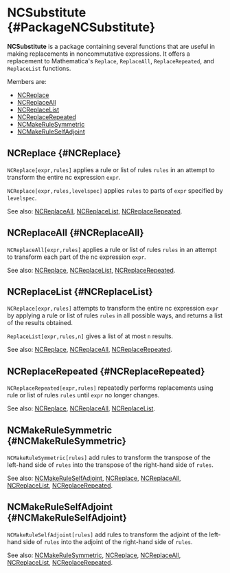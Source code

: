 # NCSubstitute {#PackageNCSubstitute}

**NCSubstitute** is a package containing several functions that are useful in making replacements in noncommutative expressions. It offers a replacement to Mathematica's `Replace`, `ReplaceAll`, `ReplaceRepeated`, and `ReplaceList` functions.

Members are:

* [NCReplace](#NCReplace)
* [NCReplaceAll](#NCReplaceAll)
* [NCReplaceList](#NCReplaceList)
* [NCReplaceRepeated](#NCReplaceRepeated)
* [NCMakeRuleSymmetric](#NCMakeRuleSymmetric)
* [NCMakeRuleSelfAdjoint](#NCMakeRuleSelfAdjoint)

## NCReplace {#NCReplace}

`NCReplace[expr,rules]` applies a rule or list of rules `rules` in an attempt to transform the entire nc expression `expr`.

`NCReplace[expr,rules,levelspec]`	 applies `rules` to parts of `expr` specified by `levelspec`. 

See also:
[NCReplaceAll](#NCReplaceAll), [NCReplaceList](#NCReplaceList), [NCReplaceRepeated](#NCReplaceRepeated).

## NCReplaceAll {#NCReplaceAll}

`NCReplaceAll[expr,rules]` applies a rule or list of rules `rules` in an attempt to transform each part of the nc expression `expr`.

See also:
[NCReplace](#NCReplace), [NCReplaceList](#NCReplaceList), [NCReplaceRepeated](#NCReplaceRepeated).

## NCReplaceList {#NCReplaceList}

`NCReplace[expr,rules]` attempts to transform the entire nc expression `expr` by applying a rule or list of rules `rules` in all possible ways, and returns a list of the results obtained.

`ReplaceList[expr,rules,n]` gives a list of at most `n` results. 

See also:
[NCReplace](#NCReplace), [NCReplaceAll](#NCReplaceAll), [NCReplaceRepeated](#NCReplaceRepeated).

## NCReplaceRepeated {#NCReplaceRepeated}

`NCReplaceRepeated[expr,rules]` repeatedly performs replacements using rule or list of rules `rules` until `expr` no longer changes.

See also:
[NCReplace](#NCReplace), [NCReplaceAll](#NCReplaceAll), [NCReplaceList](#NCReplaceList).

## NCMakeRuleSymmetric {#NCMakeRuleSymmetric}

`NCMakeRuleSymmetric[rules]` add rules to transform the transpose of the left-hand side of `rules` into the transpose of the right-hand side of `rules`.

See also:
[NCMakeRuleSelfAdjoint](#NCMakeRuleSelfAdjoint), [NCReplace](#NCReplace), [NCReplaceAll](#NCReplaceAll), [NCReplaceList](#NCReplaceList), [NCReplaceRepeated](#NCReplaceRepeated).

## NCMakeRuleSelfAdjoint {#NCMakeRuleSelfAdjoint}

`NCMakeRuleSelfAdjoint[rules]` add rules to transform the adjoint of the left-hand side of `rules` into the adjoint of the right-hand side of `rules`.

See also:
[NCMakeRuleSymmetric](#NCMakeRuleSymmetric), [NCReplace](#NCReplace), [NCReplaceAll](#NCReplaceAll), [NCReplaceList](#NCReplaceList), [NCReplaceRepeated](#NCReplaceRepeated).


